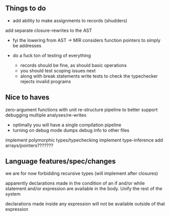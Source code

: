 
## Things to do
- add ability to make assignments to records (shudders)

add separate closure-rewrites to the AST
- fyi the lowering from AST -> MIR considers function pointers to simply be addresses

- do a fuck ton of testing of everything
    - records should be fine, as should basic operations
    - you should test scoping issues next
    - along with break statements
write tests to check the typechecker rejects invalid programs


## Nice to haves 
zero-argument functions with unit
re-structure pipeline to better support debugging multiple analyses/re-writes
- optimally you will have a single compilation pipeline
- turning on debug mode dumps debug info to other files

implement polymorphic types/typechecking
implement type-inference
add arrays/pointers???????

## Language features/spec/changes

we are for now forbidding recursive types (will implement after closures)

apparently declarations made in the condition of an if and/or while
statement and/or expression are available in the body. Unify the rest of the system

declarations made inside any expression will not be available outside
of that expression